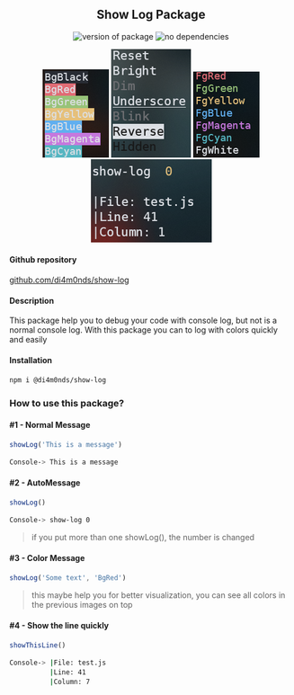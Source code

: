<h2 align="center">Show Log Package</h2>
<p align="center">
  <img src="https://img.shields.io/badge/npm-v1.0.7-orange" alt="version of package" >
  <img src="https://img.shields.io/badge/dependencies-0-yellowgreen" alt="no dependencies" >
</p>

<p align="center">
  <img src="images/styles1.png" alt="styles" >
  <img src="images/styles2.png" alt="styles" >
  <img src="images/styles4.png" alt="styles" >
  <img src="images/styles3.png" alt="styles" >
</p>

#### Github repository
[github.com/di4m0nds/show-log](https://www.github.com/di4m0nds/show-log)

#### Description
<p>This package help you to debug your code with console log, but not is a normal console log. With this package you can to log with colors quickly and easily</p>

#### Installation
```bash
npm i @di4m0nds/show-log
```

### How to use this package?

#### #1 - Normal Message
```javascript
showLog('This is a message')
```
```bash
Console-> This is a message
```

#### #2 - AutoMessage
```javascript
showLog()
```
```bash
Console-> show-log 0
```
> if you put more than one showLog(), the number is changed

#### #3 - Color Message
```javascript
showLog('Some text', 'BgRed')
```
> this maybe help you for better visualization, you can see all colors in the previous images on top

#### #4 - Show the line quickly
```javascript
showThisLine()
```
```bash
Console-> |File: test.js
          |Line: 41
          |Column: 7
```
